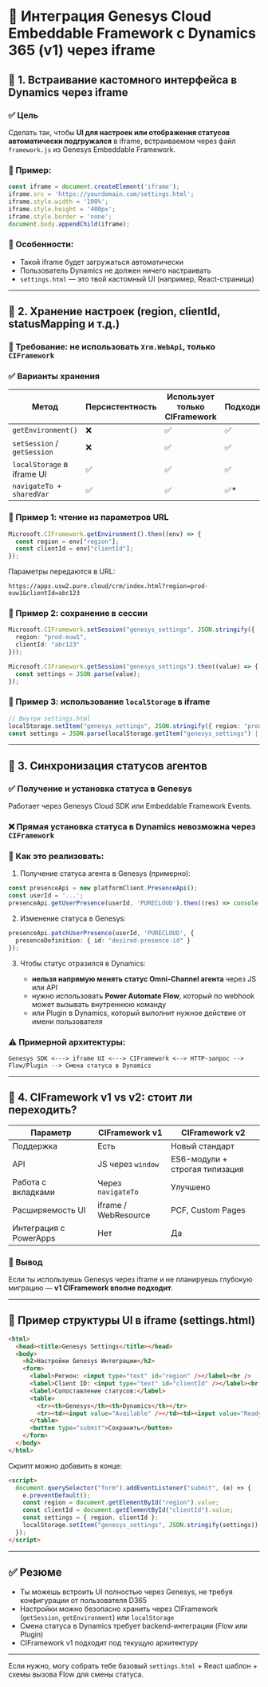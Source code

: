# 📘 Интеграция Genesys Cloud Embeddable Framework с Dynamics 365 (v1) через iframe

## 🔷 1. Встраивание кастомного интерфейса в Dynamics через iframe

### ✅ Цель

Сделать так, чтобы **UI для настроек или отображения статусов автоматически подгружался** в iframe, встраиваемом через файл `framework.js` из Genesys Embeddable Framework.

### 🧱 Пример:

```ts
const iframe = document.createElement('iframe');
iframe.src = 'https://yourdomain.com/settings.html';
iframe.style.width = '100%';
iframe.style.height = '400px';
iframe.style.border = 'none';
document.body.appendChild(iframe);
```

### 📝 Особенности:

* Такой iframe будет загружаться автоматически
* Пользователь Dynamics не должен ничего настраивать
* `settings.html` — это твой кастомный UI (например, React-страница)

---

## 🔷 2. Хранение настроек (region, clientId, statusMapping и т.д.)

### 📌 Требование: не использовать `Xrm.WebApi`, только `CIFramework`

### ✅ Варианты хранения

| Метод                       | Персистентность | Использует только CIFramework | Подходит? |
| --------------------------- | --------------- | ----------------------------- | --------- |
| `getEnvironment()`          | ❌               | ✅                             | ✅         |
| `setSession` / `getSession` | ❌               | ✅                             | ✅         |
| `localStorage` в iframe UI  | ✅               | ✅                             | ✅         |
| `navigateTo + sharedVar`    | ✅               | ✅                             | ✅\*       |

### 🔹 Пример 1: чтение из параметров URL

```ts
Microsoft.CIFramework.getEnvironment().then((env) => {
  const region = env["region"];
  const clientId = env["clientId"];
});
```

Параметры передаются в URL:

```
https://apps.usw2.pure.cloud/crm/index.html?region=prod-euw1&clientId=abc123
```

### 🔹 Пример 2: сохранение в сессии

```ts
Microsoft.CIFramework.setSession("genesys_settings", JSON.stringify({
  region: "prod-euw1",
  clientId: "abc123"
}));

Microsoft.CIFramework.getSession("genesys_settings").then((value) => {
  const settings = JSON.parse(value);
});
```

### 🔹 Пример 3: использование `localStorage` в iframe

```ts
// Внутри settings.html
localStorage.setItem("genesys_settings", JSON.stringify({ region: "prod", clientId: "123" }));
const settings = JSON.parse(localStorage.getItem("genesys_settings") || "{}");
```

---

## 🔷 3. Синхронизация статусов агентов

### ✅ Получение и установка статуса в **Genesys**

Работает через Genesys Cloud SDK или Embeddable Framework Events.

### ❌ Прямая установка статуса в Dynamics **невозможна** через `CIFramework`

### 🧩 Как это реализовать:

1. Получение статуса агента в Genesys (примерно):

```ts
const presenceApi = new platformClient.PresenceApi();
const userId = '...';
presenceApi.getUserPresence(userId, 'PURECLOUD').then((res) => console.log(res.presenceDefinition.systemPresence));
```

2. Изменение статуса в Genesys:

```ts
presenceApi.patchUserPresence(userId, 'PURECLOUD', {
  presenceDefinition: { id: "desired-presence-id" }
});
```

3. Чтобы статус отразился в Dynamics:

   * **нельзя напрямую менять статус Omni-Channel агента** через JS или API
   * нужно использовать **Power Automate Flow**, который по webhook может вызывать внутреннюю команду
   * или Plugin в Dynamics, который выполнит нужное действие от имени пользователя

### ⚠️ Примерной архитектуры:

```text
Genesys SDK <---> iframe UI <---> CIFramework <--> HTTP-запрос --> Flow/Plugin --> Смена статуса в Dynamics
```

---

## 🔷 4. CIFramework v1 vs v2: стоит ли переходить?

| Параметр               | CIFramework v1       | CIFramework v2                 |
| ---------------------- | -------------------- | ------------------------------ |
| Поддержка              | Есть                 | Новый стандарт                 |
| API                    | JS через `window`    | ES6-модули + строгая типизация |
| Работа с вкладками     | Через `navigateTo`   | Улучшено                       |
| Расширяемость UI       | iframe / WebResource | PCF, Custom Pages              |
| Интеграция с PowerApps | Нет                  | Да                             |

### 📌 Вывод

Если ты используешь Genesys через iframe и не планируешь глубокую миграцию — **v1 CIFramework вполне подходит**.

---

## 🎁 Пример структуры UI в iframe (settings.html)

```html
<html>
  <head><title>Genesys Settings</title></head>
  <body>
    <h2>Настройки Genesys Интеграции</h2>
    <form>
      <label>Регион: <input type="text" id="region" /></label><br />
      <label>Client ID: <input type="text" id="clientId" /></label><br />
      <label>Сопоставление статусов:</label>
      <table>
        <tr><th>Genesys</th><th>Dynamics</th></tr>
        <tr><td><input value="Available" /></td><td><input value="Ready" /></td></tr>
      </table>
      <button type="submit">Сохранить</button>
    </form>
  </body>
</html>
```

Скрипт можно добавить в конце:

```html
<script>
  document.querySelector("form").addEventListener("submit", (e) => {
    e.preventDefault();
    const region = document.getElementById("region").value;
    const clientId = document.getElementById("clientId").value;
    const settings = { region, clientId };
    localStorage.setItem("genesys_settings", JSON.stringify(settings));
  });
</script>
```

---

## ✅ Резюме

* Ты можешь встроить UI полностью через Genesys, не требуя конфигурации от пользователя D365
* Настройки можно безопасно хранить через CIFramework (`getSession`, `getEnvironment`) или `localStorage`
* Смена статуса в Dynamics требует backend-интеграции (Flow или Plugin)
* CIFramework v1 подходит под текущую архитектуру

---

Если нужно, могу собрать тебе базовый `settings.html` + React шаблон + схемы вызова Flow для смены статуса.
